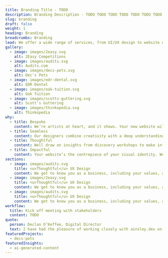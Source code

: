 ```yaml
---
title: Branding Title - TODO
description: Branding Description - TODO TODO TODO TODO TODO TODO TODO TODO TODO TODO TODO TODO TODO TODO TODO
slug: branding
draft: false
weight: 1
heading: Branding
breadcrumbs: Branding
lead: We offer a wide range of services, from UI/UX design to website development. Specialising in software development and API integration, we deliver expertly designed solutions to any digital obstacle.
gallery:
  - image: images/2easy.svg
    alt: 2Easy Competitions
  - image: images/audits.svg
    alt: Audits.com
  - image: images/decs-pets.svg
    alt: Dec's Pets
  - image: images/edr-dental.svg
    alt: EDR Dental
  - image: images/oak-tuition.svg
    alt: Oak Tuition
  - image: images/scotts-guttering.svg
    alt: Scott's Guttering
  - image: images/thinkopedia.svg
    alt: Thinkopedia
why:
  - title: Bespoke
    content: We’re artists at heart, and it shows. Your new website will be hand-crafted to create one-of-a-kind websites that break industry stereotypes
  - title: Seamless
    content: Our designers combine creativity with a deep understanding of user needs to deliver meaningful and relevant digital experiences.
  - title: Thoughtful
    content: Well draw on insights from discovery workshops to make informed decisions on the user journeys, content hierarchy and sitemap.
  - title: Impactful
    content: Your website’s the centrepiece of your visual identity. We make every click count through creative design and UX that converts.
sections:
  - image: images/audits.svg
    title: <u>Thoughtful</u> UX Design
    content: We get to know you as a business, including your values, and evaluate where you sit in the market before working with you. This enables us to create a design or application that fits the needs of your company and boosts your online presence.
  - image: images/2easy.svg
    title: <u>Thoughtful</u> UX Design
    content: We get to know you as a business, including your values, and evaluate where you sit in the market before working with you. This enables us to create a design or application that fits the needs of your company and boosts your online presence.
  - image: images/audits.svg
    title: <u>Thoughtful</u> UX Design
    content: We get to know you as a business, including your values, and evaluate where you sit in the market before working with you. This enables us to create a design or application that fits the needs of your company and boosts your online presence.
workflow:
  title: Kick off meeting with stakeholders
  content: TODO
quote:
  person: Declan O’Keffee, Digital Director
  text: I have had the pleasure of working closely with ainsley.dev on the development of my new website. They have such a huge array of skills, not just in web development but across business and e-commerce as a whole. They helped us create a beautiful and modern website, and gave us ideas and initiatives for the future. It was a pleasure working with them.
featuredProjects:
  - decs-pets
featuredInsights:
  - ai-generated-content
---
```



